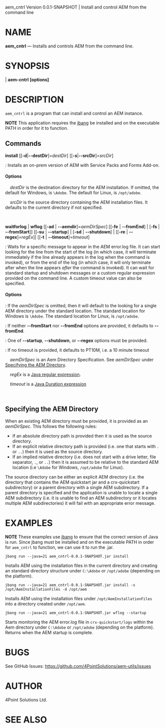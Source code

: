 aem_cntrl Version 0.0.1-SNAPSHOT | Install and control AEM from the command line

NAME
====

**aem_cntrl** — Installs and controls AEM from the command line.

SYNOPSIS
========

| **aem-cntrl** **<command>** **[options]**

DESCRIPTION
===========

`aem_cntrl` is a program that can install and control an AEM instance.  

**NOTE** This application requires the [jbang](https://www.jbang.dev/) be installed and on the executable PATH in order for it to function.

Commands
-------
**install** \[\[**-d**|**--destDir**]=*destDir*] \[\[**-s**|**--srcDir**]=*srcDir*]  

:  Installs an on-prem version of AEM with Service Packs and Forms Add-on. 

#### Options
&nbsp;&nbsp;&nbsp;&nbsp;*destDir* is the destination directory for the AEM installation. 
If omitted, the default for Windows, is `\Adobe`. The default for Linux, is `/opt/adobe`. 

&nbsp;&nbsp;&nbsp;&nbsp;*srcDir* is the source directory containing the AEM installation files.  It defaults to the current directory if not specified.

&nbsp;

**waitforlog** | **wflog** \[\[**-ad** | **--aemdir**]=*aemDirSpec*] 
\[\[**-fe** | **--fromEnd**] | [**-fs** | **--fromStart**]] \[\[**-su** | **--startup**] | \[**-sd** | **--shutdown**] | \[\[**-re** | **--regex**]=*regEx*]] 
\[\[**-t** | **--timeout**]=*timeout*]

:  Waits for a specific message to appear in the AEM error.log file.  It can start looking for the line from the start of the log (in which case, it will terminate immediately if the line already appears in the log when the command is invoked), or from the end of the log (in which case, it will only terminate after when the line appears *after* the command is invoked).  It can wait for standard startup and shutdown messages or a custom regular expression provided on the command line.  A custom timeout value can also be specified.

#### Options

:  If the *aemDirSpec* is omitted, then it will default to the looking for a single AEM directory under the standard location.  The standard location for Windows is `\Adobe`. The standard location for Linux, is `/opt/adobe`.

: If neither **--fromStart** nor **--fromEnd** options are provided, it defaults to **--fromEnd**.

: One of **--startup**, **--shutdown**, or **--regex** options must be provided.

: If no timeout is provided, it defaults to PT10M, i.e. a 10 minute timeout

&nbsp;&nbsp;&nbsp;&nbsp;*aemDirSpec* is an Aem Directory Specification.  See *aemDirSpec* under [Specifying the AEM Directory](specifying_the_aem_directory).

&nbsp;&nbsp;&nbsp;&nbsp;*regEx* is a [Java regular expression](https://docs.oracle.com/en/java/javase/21/docs/api/java.base/java/util/regex/Pattern.html).

&nbsp;&nbsp;&nbsp;&nbsp;*timeout* is a [Java Duration expression](https://docs.oracle.com/en/java/javase/21/docs/api/java.base/java/time/Duration.html#parse(java.lang.CharSequence))

&nbsp;

Specifying the AEM Directory
-------

When an existing AEM directory must be provided, it is provided as an *aemDirSpec*.  This follows the following rules:
* If an absolute directory path is provided then it is used as the source directory.
* If an explicit relative directory path is provided (i.e. one that starts with `.` or `..`) then it is used as the source directory.
* If an implied relative directory (i.e. does not start with a drive letter, file separator, `.`, or `..`) then it is assumed to be relative to 
the standard AEM location (i.e `\Adobe` for Windows, `/opt/adobe` for Linux).

The source directory can be either an explicit AEM directory (i.e. the directory that contains the AEM quickstart jar and a crx-quickstart subdirectory) 
or a parent directory with a single AEM subdirectory.  If a parent directory is specified and the application is unable to locate a single AEM 
subdirectory (i.e. it is unable to find an AEM subdirectory or it locates multiple AEM subdirectories) it will fail with an appropriate error message.   


EXAMPLES
====

**NOTE** These examples use [jbang](https://www.jbang.dev/) to ensure that the correct version of Java is run.  Since jbang must be installed and on the executable PATH in order for `aem_cntrl` to function, we can use it to run the .jar.


`jbang run --java=21 aem_cntrl-0.0.1-SNAPSHOT.jar install`

Installs AEM using the installation files in the current directory and creating an standard directory structure under `C:\Adobe` or `/opt/adobe` (depending on the platform).

`jbang run --java=21 aem_cntrl-0.0.1-SNAPSHOT.jar install -s /opt/AemInstallationFiles -d /opt/aem`

Installs AEM using the installation files under `/opt/AemInstallationFiles` into a directory created under `/opt/aem`.

`jbang run --java=21 aem_cntrl-0.0.1-SNAPSHOT.jar wflog --startup`

Starts monitoring the AEM error.log file in `crx-quickstart/logs` within the Aem directory under `C:\Adobe` or `/opt/adobe` (depending on the platform).  Returns when the AEM startup is complete.


BUGS
====

See GitHub Issues: <https://github.com/4PointSolutions/aem-utils/issues>

AUTHOR
======

4Point Solutions Ltd.

SEE ALSO
========

